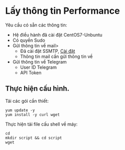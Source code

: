 # Lấy thông tin Performance
Yêu cầu có sẵn các thông tin:
* Hệ điều hành đã cài đặt CentOS7-Unbuntu
* Có quyền Sudo
* Gửi thông tin về mail>
    * Đã cài đặt SSMTP, [Cài đặt](https://github.com/huydv398/Bash-script/tree/master/Docs/script/Install-ssmtp)
    * Thông tin mail cần gửi thông tin về
* Gửi thông tin về Telegram
    * User ID Telegram
    * API Token

## Thực hiện cấu hình.

Tải các gói cần thiết:
```
yum update -y
yum install -y curl wget 
```
Thực hiện tải file cấu shell về máy:
```
cd 
mkdir script && cd script
wget 
```